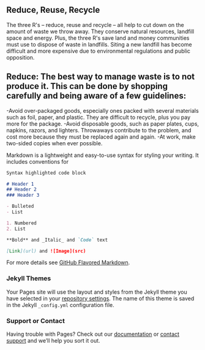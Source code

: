 ## Reduce, Reuse, Recycle

The three R's – reduce, reuse and recycle – all help to cut down on the amount of waste we throw away. They conserve natural resources, landfill space and energy. Plus, the three R's save land and money communities must use to dispose of waste in landfills. Siting a new landfill has become difficult and more expensive due to environmental regulations and public opposition.

## Reduce: The best way to manage waste is to not produce it. This can be done by shopping carefully and being aware of a few guidelines:

-Avoid over-packaged goods, especially ones packed with several materials such as foil, paper, and plastic. They are difficult to recycle, plus you pay more for the package.
-Avoid disposable goods, such as paper plates, cups, napkins, razors, and lighters. Throwaways contribute to the problem, and cost more because they must be replaced again and again.
-At work, make two-sided copies when ever possible.




Markdown is a lightweight and easy-to-use syntax for styling your writing. It includes conventions for

```markdown
Syntax highlighted code block

# Header 1
## Header 2
### Header 3

- Bulleted
- List

1. Numbered
2. List

**Bold** and _Italic_ and `Code` text

[Link](url) and ![Image](src)
```

For more details see [GitHub Flavored Markdown](https://guides.github.com/features/mastering-markdown/).

### Jekyll Themes

Your Pages site will use the layout and styles from the Jekyll theme you have selected in your [repository settings](https://github.com/Ethelhosien/eco-blog/settings). The name of this theme is saved in the Jekyll `_config.yml` configuration file.

### Support or Contact

Having trouble with Pages? Check out our [documentation](https://help.github.com/categories/github-pages-basics/) or [contact support](https://github.com/contact) and we’ll help you sort it out.

